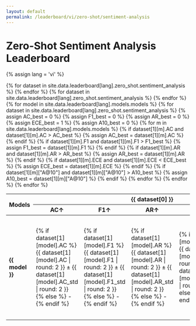 ```yaml
---
layout: default
permalink: /leaderboard/vi/zero-shot/sentiment-analysis
---
```

# Zero-Shot Sentiment Analysis Leaderboard
{% assign lang = 'vi' %}

<table class="table table-bordered table-sm w-100 dtHorizontalTable" cellspacing="0">
  <thead>
    <tr>
      <th rowspan="2" class="text-center align-middle">
        <b>Models</b>
      </th>
      {% for dataset in site.data.leaderboard[lang].zero_shot.sentiment_analysis %}
      <th colspan="5" class="text-center">
        <b>{{ dataset[0] }}</b>
      </th>
      {% endfor %}
    </tr>
    <tr>
      {% for dataset in site.data.leaderboard[lang].zero_shot.sentiment_analysis %}
      <th class="text-center"><b>AC↑</b></th>
      <th class="text-center"><b>F1↑</b></th>
      <th class="text-center"><b>AR↑</b></th>
      <th class="text-center"><b>ECE↓</b></th>
      <th class="text-center"><b>A@10↑</b></th>
      {% endfor %}
    </tr>
  </thead>
  <tbody>
    {% for model in site.data.leaderboard[lang].models.models %}
    <tr>
      <td class="text-center">
        <b>{{ model }}</b>
      </td>
      {% for dataset in site.data.leaderboard[lang].zero_shot.sentiment_analysis %}
        {% assign AC_best = 0 %}
        {% assign F1_best = 0 %}
        {% assign AR_best = 0 %}
        {% assign ECE_best = 1 %} 
        {% assign A10_best = 0 %}
        {% for m in site.data.leaderboard[lang].models.models %}
          {% if dataset[1][m].AC and dataset[1][m].AC > AC_best %}
            {% assign AC_best = dataset[1][m].AC %}
          {% endif %}
          {% if dataset[1][m].F1 and dataset[1][m].F1 > F1_best %}
            {% assign F1_best = dataset[1][m].F1 %}
          {% endif %}
          {% if dataset[1][m].AR and dataset[1][m].AR > AR_best %}
            {% assign AR_best = dataset[1][m].AR %}
          {% endif %}
          {% if dataset[1][m].ECE and dataset[1][m].ECE < ECE_best %}
            {% assign ECE_best = dataset[1][m].ECE %}
          {% endif %}
          {% if dataset[1][m]["A@10"] and dataset[1][m]["A@10"] > A10_best %}
            {% assign A10_best = dataset[1][m]["A@10"] %}
          {% endif %}
        {% endfor %}
        <td class="text-center" {% if dataset[1][model].AC == AC_best %}style="background-color: cyan;"{% endif %}>
          {% if dataset[1][model].AC %}
          {{ dataset[1][model].AC | round: 2 }} ± {{ dataset[1][model].AC_std | round: 2 }}
          {% else %}
          -
          {% endif %}
        </td>
        <td class="text-center" {% if dataset[1][model].F1 == F1_best %}style="background-color: cyan;"{% endif %}>
          {% if dataset[1][model].F1 %}
          {{ dataset[1][model].F1 | round: 2 }} ± {{ dataset[1][model].F1_std | round: 2 }}
          {% else %}
          -
          {% endif %}
        </td>
        <td class="text-center" {% if dataset[1][model].AR == AR_best %}style="background-color: cyan;"{% endif %}>
          {% if dataset[1][model].AR %}
          {{ dataset[1][model].AR | round: 2 }} ± {{ dataset[1][model].AR_std | round: 2 }}
          {% else %}
          -
          {% endif %}
        </td>
        <td class="text-center" {% if dataset[1][model].ECE == ECE_best %}style="background-color: cyan;"{% endif %}>
          {% if dataset[1][model].ECE %}
          {{ dataset[1][model].ECE | round: 2 }} ± {{ dataset[1][model].ECE_std | round: 2 }}
          {% else %}
          -
          {% endif %}
        </td>
        <td class="text-center" {% if dataset[1][model]["A@10"] == A10_best %}style="background-color: cyan;"{% endif %}>
          {% if dataset[1][model]["A@10"] %}
          {{ dataset[1][model]["A@10"] | round: 2 }} ± {{ dataset[1][model]["A@10_std"] | round: 2 }}
          {% else %}
          -
          {% endif %}
        </td>
      {% endfor %}
    </tr>
    {% endfor %}
  </tbody>
</table>